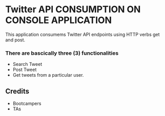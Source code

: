 # Twitter API CONSUMPTION ON CONSOLE APPLICATION
This application consumems Twitter API endpoints using HTTP verbs get and post.

### There are bascically three (3) functionalities
- Search Tweet
- Post Tweet
- Get tweets from a particular user.  
## Credits
- Bootcampers
- TAs
